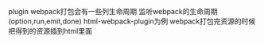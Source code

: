 plugin
webpack打包会有一些列生命周期
监听webpack的生命周期(option,run,emit,done)
html-webpack-plugin为例
webpack打包完资源的时候 把得到的资源插到html里面